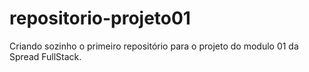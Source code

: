 # repositorio-projeto01
Criando sozinho o primeiro repositório para o projeto do modulo 01 da Spread FullStack.
